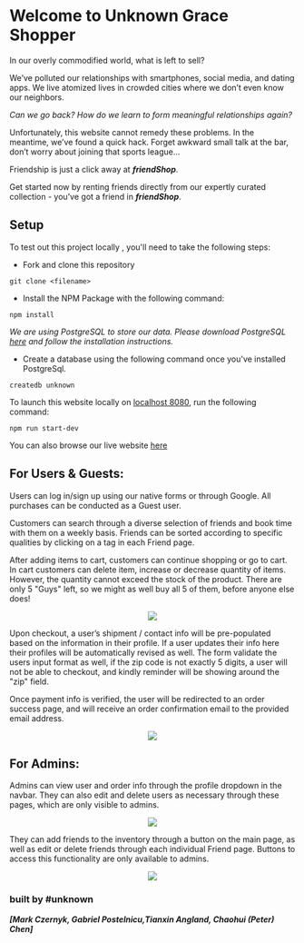 # Welcome to Unknown Grace Shopper

In our overly commodified world, what is left to sell?

We’ve polluted our relationships with smartphones, social media, and dating apps. We live atomized lives in crowded cities where we don’t even know our neighbors.

_Can we go back? How do we learn to form meaningful relationships again?_

Unfortunately, this website cannot remedy these problems. In the meantime, we’ve found a quick hack. Forget awkward small talk at the bar, don’t worry about joining that sports league...

Friendship is just a click away at **_friendShop_**.

Get started now by renting friends directly from our expertly curated collection - you’ve got a friend in **_friendShop_**.

## Setup

To test out this project locally , you'll need to take the following steps:

- Fork and clone this repository

```
git clone <filename>
```

- Install the NPM Package with the following command:

```
npm install
```

_We are using PostgreSQL to store our data. Please download PostgreSQL [here](https://postgresapp.com/) and follow the installation instructions._

- Create a database using the following command once you've installed PostgreSql.

```
createdb unknown
```

To launch this website locally on [localhost 8080](localhost:8080), run the following command:

```
npm run start-dev
```

You can also browse our live website [here](https://unkowngraceshopper.herokuapp.com/)

## For Users & Guests:

Users can log in/sign up using our native forms or through Google. All purchases can be conducted as a Guest user.

Customers can search through a diverse selection of friends and book time with them on a weekly basis. Friends can be sorted according to specific qualities by clicking on a tag in each Friend page.

After adding items to cart, customers can continue shopping or go to cart. In cart customers can delete item, increase or decrease quantity of items. However, the quantity cannot exceed the stock of the product. There are only 5 "Guys" left, so we might as well buy all 5 of them, before anyone else does!

<p align="center">
  <img src="public/readme/UserCart.gif">
</p>

Upon checkout, a user’s shipment / contact info will be pre-populated based on the information in their profile. If a user updates their info here their profiles will be automatically revised as well. The form validate the users input format as well, if the zip code is not exactly 5 digits, a user will not be able to checkout, and kindly reminder will be showing around the "zip" field.

Once payment info is verified, the user will be redirected to an order success page, and will receive an order confirmation email to the provided email address.

<p align="center">
  <img src="public/readme/UserCheckout.gif">
</p>

## For Admins:

Admins can view user and order info through the profile dropdown in the navbar. They can also edit and delete users as necessary through these pages, which are only visible to admins.

<p align="center">
  <img src="public/readme/AdminEditUser.gif">
</p>

They can add friends to the inventory through a button on the main page, as well as edit or delete friends through each individual Friend page. Buttons to access this functionality are only available to admins.

<p align="center">
  <img src="public/readme/AdminEditProduct.gif">
</p>

### built by #unknown

**_[Mark Czernyk, Gabriel Postelnicu,Tianxin Angland, Chaohui (Peter) Chen]_**
